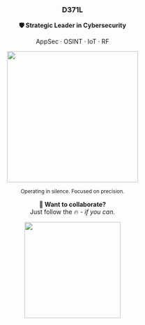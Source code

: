 <h3 align="center">D371L</h2>
<p align="center"><b>🛡️ Strategic Leader in Cybersecurity</b></p>
<p align="center">AppSec · OSINT · IoT · RF</p>

<p align="center">
  <img src="https://user-images.githubusercontent.com/74038190/212284115-f47cd8ff-2ffb-4b04-b5bf-4d1c14c0247f.gif" width="300"/>
</p>

<p align="center"><sub>Operating in silence. Focused on precision.</sub></p>

<p align="center">
  <b>🧿 Want to collaborate?</b><br>
  Just follow the 🔥 - <i>if you can.</i>
</p>

<p align="center">
  <img src="https://media4.giphy.com/media/v1.Y2lkPTc5MGI3NjExdzA5dzl1czRjZWQ3YWRsdHhndmlsMjA0amkwbW5vZXh4MndveDY5NCZlcD12MV9pbnRlcm5hbF9naWZfYnlfaWQmY3Q9Zw/5QRnXeoGo3POTv9tGX/giphy.gif" width="220"/>
</p>
